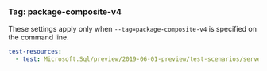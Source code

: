 
### Tag: package-composite-v4

These settings apply only when `--tag=package-composite-v4` is specified on the command line.

```yaml $(tag) == 'package-composite-v4'
test-resources:
  - test: Microsoft.Sql/preview/2019-06-01-preview/test-scenarios/servers.yaml
```
